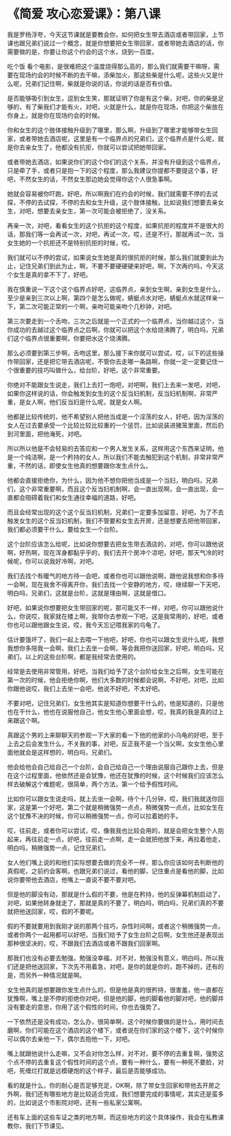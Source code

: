 # 《简爱 攻心恋爱课》：第八课

我是罗杨浮夸，今天这节课就是要教会你，如何把女生带去酒店或者带回家，上节课也跟兄弟们说过一个概念，就是你想要把女生带回家，或者带她去酒店的话，你需要做的是，你要让你这个约会的这个水，烧到一百度。

吃个饭 看个电影，是很难把这个温度烧得那么高的，那么我们就需要干嘛呀，需要在现场约会的时候不断的去干嘛，添柴加火，那这些柴是什么呢，这些火又是什么呢，兄弟们记住啊，柴就是你说的话，你说的话是否有价值。

是否能够吸引到女生，逗到女生笑，那就证明了你是有这个柴，对吧，你的柴是足够的，有了柴我们才能有火，对吧，火就是什么，就是你在现场，你把这个柴放在你身上，就是你在现场约会的时候。

你和女生的这个肢体接触升级到了哪里，那么啊，升级到了哪里才能够带女生回家，或者带她去酒店呢，这里是有一个临界点的兄弟们，这个临界点是什么呢，就是你去亲女生了，他都没有抗拒，你就可以尝试把她带回家。

或者带她去酒店，如果说你们的这个你们的这个关系，并没有升级到这个临界点，只是牵了手，或者只是抱一下的这个程度，那么我建议你提都不要提这个事，好吧，不然女生的话，不然女生那边她会觉得你这个人很急事啊。

她就会容易被你吓跑，好吧，所以啊我们在约会的时候，我们就需要不停的去试探，不停的去试探，不停的去和女生升级，这个肢体接触，比如说我们想要去亲女生，对吧，想要去亲女生，第一次可能会被拒绝了，没关系。

再亲一次，对吧，看看女生的这个抗拒的这个程度，如果抗拒的程度并不是很大的话，那我们等一会再试一次，对吧，再试一次，哎，还是不行，那就再试一次，当女生她的一个抗拒还不是特别抗拒的时候，哎。

我们就可以不停的尝试，如果说女生她是真的很抗拒的时候，那么我们就要到此为止，记住兄弟们到此为止，啊，不要不要硬硬硬来好吧，啊，下次再约吗，今天这个女生是真的拿不下了，好吧。

我在慎重说一下这个这个临界点好吧，这临界点，亲到女生啊，亲到女生是什么，至少是亲到三次以上啊，第四个是怎么做呢，蜻蜓点水对吧，蜻蜓点水就这样亲一下，第二次可能正常的一个啊，亲吻可能亲吻个几秒钟，对吧。

第三次要走到一个舌吻，三次之后就是一个正式的一个临界点，当你越过这个，当你成功的去越过这个临界点之后啊，你就可以把这个水给烧沸腾了，明白吗，兄弟们这个临界点很重要啊，你要把水这个烧沸腾。

那么必须要到第三步啊，舌吻这里，那么接下来你就可以尝试，哎，以下的这些操作带回家，还是把它带去酒店呢，不管你去走哪一条路啊，你就一定一定要记住一个很重要的技巧叫做什么，给台阶，好吧，这个非常重要。

你绝对不能跟女生说走，我们上去打一炮吧，对吧啊，我们上去来一发吧，对吧，如果你这样说的话，你会触发到女生的这个反当妇机制，反当妇机制啊，非常严重，是女人啊，他们反当妇是什么呢，就是女人啊。

他都是比较传统的，他不希望别人把他当成是一个淫荡的女人，好吧，因为淫荡的女人在过去要承受一个比较比较比较重的一个惩罚，比如说装进猪笼里面，然后扔到河里面，把他淹死，对吧。

所以所以他是不会轻易的去答应和一个男人发生关系，这样用这个东西来证明，他是一个纯洁啊，是一个矜持的女人，所以我们不能去触犯到这个机制，非常非常严重，不然的话，即使女生他真的想要跟你发生点什么。

他都会直接拒绝你，为什么，因为他不想你把他当成是一个当妇，明白吗，兄弟们，这个非常重要啊，而且这个反当妇机制啊，会一直出现啊，会一直出现，会一直都会阻碍着我们和女生通往幸福的道路，好吧。

而且会经常出现的这个这个反当妇机制，兄弟们一定要多加留意，好吧，为了不去触发女生的这个反当妇机制，我们不管要和女生去开房，还是想要去把他带回家，我们都必须要干什么，要给女生一个台阶。

这个台阶应该怎么给呢，比如说你想要去把女生带去酒店的，对吧，你可以跟他说啊，好热啊，现在浑身都黏乎乎的，我们去开个房冲个凉吧，好吧，那天气冷的时候呢，你可以说我好冷啊，对吧。

我们去找个有暖气的地方待一会吧，或者你也可以跟他说啊，跟他说我想和你多待一会啊，现在我舍不得离开你，我们去找一个安静的地方，哎，继续聊一下天吧，明白吗，兄弟们，这就是台阶，这就是理由啊，这就是借口。

好吧，如果说你想要把女生带回家的呢，那可能又不一样，对吧，你可以跟他说什么，你说哎，我家就在楼上啊，我带你去参观一下吧，这是我常用的，好吧，或者你也可以跟他跟女生说，哎，我今天忘记喂我家的乌龟了。

估计要饿坏了，我们一起上去喂一下他吧，好吧，你也可以跟女生说什么呢，我想我想你多陪我一会啊，我们上去坐一会啊，等会我把你送回家，好吧，明白吗，兄弟们，以上的这些台阶啊，都是我经常去使用的。

经常是去使用非常管用，好吧，当我们给予了这个台阶给女生之后啊，女生可能在第一次的时候，他会拒绝你啊，他们大多数的时候都会说啊，不好吧，对吧，比如你跟他说哎，我们上去坐一会吧，他说不好吧，不太好吧。

不要对吧，记住兄弟们，女生他其实是知道你想要干什么的，他是知道的，只是他也在干什么，他也在说服他自己，他女生他心里面会想，哎，我真的我是真的过上来跟这个啊。

真跟这个男的上来聊聊天的参观一下大家的看一下他的他家的小乌龟的好吧，至于上去之后会发生什么，不关我的事，对吧，反正我不是一个当父啊，女女生他心里面他就会是这样想的，明白吗，兄弟们。

他会给他会自己给自己一个台阶，会自己给自己一个理由说服自己跟你上去，但是在这个过程里面，他依然还是会犹豫，他还在犹豫的时候，这个时候我们应该怎么样去破解这个难题呢，很简单，两个方法，第一个给予假性时间。

比如你可以跟女生说走吗，就上去坐一会啊，待个十几分钟，哎，我们我就送你回家，这是第一个好吧，第二个就是稍微强势一点点，稍微强势一点点，比如女生在这个犹豫不决的时候，你可以稍微强势一点，你可以拉着她的手。

哎，往前走，或者你可以尝试，哎，像我我也比较会用的，就是会把女生整个人抱起来，再往前走一点，好吧，往前走一点啊，走一会就把他放下来，再拉着他走，明白吗，稍微强势一点，记住兄弟们。

女人他们嘴上说的和他们实际想要去做的完全不一样，那么你应该如何去判断他的真假呢，之前约会客啊，也跟兄弟们说过，看他的脚，记住重点是看他的脚，比如说你要带他去酒店，他嘴上一直说不要不要对吧。

但是他的脚没有动，那就是什么假的不要，他是在矜持，他的反弹幕机制启动了，对吧，如果他转身就走了，那就是真的不要了，明白吗，明白吗，兄弟们真的不要就把他送回家，哎，假的不要呢。

假的不要就要用到我刚才说的那两个技巧，杂性时间啊，或者这个稍微强势一点，或者你两个一起用都可以好吧，当我们给予了女生台阶之后啊，女生他还是表现出那种很坚决的，哎，不跟我们去酒店或者不跟我们回家啊。

那我们也没有必要去勉强，勉强没幸福，对不对，勉强没有意义，明白吗，所以我们还是把他送回家，下次先不用着急，对吧，是你的就是你的，跑不掉的，还有的是，而另外一种情况就是啊。

女生他真的是想要跟你发生点什么的，但是他是真的很矜持，很害羞，他一直都在犹豫啊，嘴上是不停的拒绝你对吧，但是他的脚，他的脚看他的脚对吧，他的脚并没有要走的意思，你用了这个假性的时间，你也去强势了。

一下依然还是没有成功，怎么办，很简单啊，这个时候你要做的是什么，用时间去磨啊，你们可能在这个酒店的这个楼下，或者说在你们家的这个楼下，这个时候你可以偶尔去亲他一下，偶尔去抱他一下，对吧。

嘴上就跟他说什么走嘛，又不会对你怎么样，对不对，要不停的去重复啊，强势这个点不停的去重复这个假性时间的这个点，要有一种什么，要有一种死不要脸，对吧，死缠烂打就是远模硬炮的这个样子，最后是否能够成功。

看的就是什么，你的耐心是否足够充足，OK啊，除了带女生回家和带他去开房之外啊，我们还有哪些地方是比较适合完成，我们想要完成的事情呢，其实还是蛮多的，比如说这个市影院对吧，还有一些私家公寓啊。

还有车上面的这些车证之类的地方啊，而这些地方的这个具体操作，我会在私教课教你，我们下节课见。